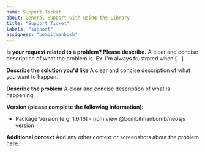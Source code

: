 ```yaml
---
name: Support Ticket
about: General Support with using the Library
title: "Support Ticket"
labels: "support"
assignees: "bombitmanbomb"
---
```


**Is your request related to a problem? Please describe.**
A clear and concise description of what the problem is. Ex. I'm always frustrated when [...]

**Describe the solution you'd like**
A clear and concise description of what you want to happen.

**Describe the problem**
A clear and concise description of what is happening.

**Version (please complete the following information):**

- Package Version [e.g. 1.6.16] - npm view @bombitmanbomb/neosjs version

**Additional context**
Add any other context or screenshots about the problem here.
